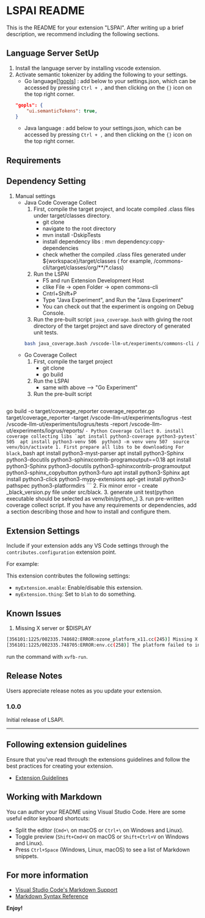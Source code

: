 # LSPAI README

This is the README for your extension "LSPAI". After writing up a brief description, we recommend including the following sections.

## Language Server SetUp

1. Install the language server by installing vscode extension.
2. Activate semantic tokenizer by adding the following to your settings.
   - Go language[[!gopls](https://github.com/golang/vscode-go/wiki/settings)] : add below to your settings.json, which can be accessed by pressing `Ctrl + ,` and then clicking on the `{}` icon on the top right corner.
	```json
    "gopls": {
		"ui.semanticTokens": true,
	}
    ```
    - Java language : add below to your settings.json, which can be accessed by pressing `Ctrl + ,` and then clicking on the `{}` icon on the top right corner.


## Requirements

## Dependency Setting

1. Manual settings
    - Java Code Coverage Collect
        1. First, compile the target project, and locate compiled .class files under target/classes directory.
            - git clone
            - navigate to the root directory
            - mvn install -DskipTests
            - install dependency libs : mvn dependency:copy-dependencies
            - check whether the compiled .class files generated under ${workspace}/target/classes ( for example, /commons-cli/target/classes/org/**/*.class)
        2. Run the LSPAI
            - F5 and run Extension Development Host
            - clike File -> open Folder -> open commons-cli
            - Cntrl+Shift+P
            - Type "Java Experiment", and Run the "Java Experiment"
            - You can check out that the experiment is ongoing on Debug Console.
        3. Run the pre-built script `java_coverage.bash` with giving the root directory of the target project and save directory of generated unit tests.
        ```bash
        bash java_coverage.bash /vscode-llm-ut/experiments/commons-cli /vscode-llm-ut/temp/results_12_22_2024__20_46_22/naive_gpt-4o-mini
        ```
    - Go Coverage Collect
        1. First, compile the target project
            - git clone
            - go build
        2. Run the LSPAI
            - same with above --> "Go Experiment"
        3. Run the pre-built script
        ```bash
go build -o target/coverage_reporter coverage_reporter.go
target/coverage_reporter -target /vscode-llm-ut/experiments/logrus -test /vscode-llm-ut/experiments/logrus/tests -report /vscode-llm-ut/experiments/logrus/reports/
        ```
    - Python Coverage Collect
    0. install coverage collecting libs `apt install python3-coverage python3-pytest`
      505  apt install python3-venv
        506  python3 -m venv venv
        507  source venv/bin/activate
        1. First prepare all libs to be downloading
            For black,
            ```bash
            apt install python3-myst-parser
            apt install python3-Sphinx python3-docutils python3-sphinxcontrib-programoutput==0.18
            apt install python3-Sphinx python3-docutils python3-sphinxcontrib-programoutput python3-sphinx_copybutton python3-furo
            apt install python3-Sphinx
            apt install python3-click python3-mypy-extensions
            apt-get install python3-pathspec python3-platformdirs
            ```
        2. Fix minor error
            - create _black_version.py file under src/black. 
        3. generate unit test(python executable should be selected as venv/bin/python,,)
        3. run pre-written coverage collect script.
If you have any requirements or dependencies, add a section describing those and how to install and configure them.

## Extension Settings

Include if your extension adds any VS Code settings through the `contributes.configuration` extension point.

For example:

This extension contributes the following settings:

* `myExtension.enable`: Enable/disable this extension.
* `myExtension.thing`: Set to `blah` to do something.

## Known Issues

1. Missing X server or $DISPLAY
```bash
[356101:1225/002335.748682:ERROR:ozone_platform_x11.cc(245)] Missing X server or $DISPLAY
[356101:1225/002335.748705:ERROR:env.cc(258)] The platform failed to initialize.  Exiting.
```
run the command with `xvfb-run`.


## Release Notes

Users appreciate release notes as you update your extension.

### 1.0.0

Initial release of LSAPI.

---

## Following extension guidelines

Ensure that you've read through the extensions guidelines and follow the best practices for creating your extension.

* [Extension Guidelines](https://code.visualstudio.com/api/references/extension-guidelines)

## Working with Markdown

You can author your README using Visual Studio Code. Here are some useful editor keyboard shortcuts:

* Split the editor (`Cmd+\` on macOS or `Ctrl+\` on Windows and Linux).
* Toggle preview (`Shift+Cmd+V` on macOS or `Shift+Ctrl+V` on Windows and Linux).
* Press `Ctrl+Space` (Windows, Linux, macOS) to see a list of Markdown snippets.

## For more information

* [Visual Studio Code's Markdown Support](http://code.visualstudio.com/docs/languages/markdown)
* [Markdown Syntax Reference](https://help.github.com/articles/markdown-basics/)

**Enjoy!**
